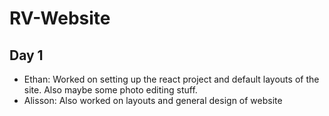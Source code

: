 # RV-Website

## Day 1

- Ethan: Worked on setting up the react project and default layouts of the site. Also maybe some photo editing stuff.
- Alisson: Also worked on layouts and general design of website
